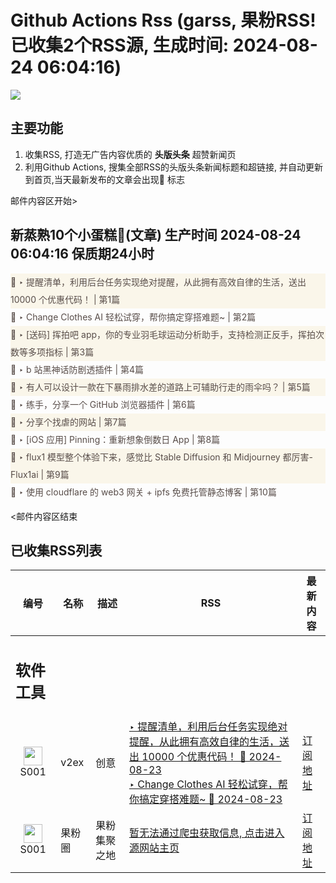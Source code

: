 # Github Actions Rss (garss, 果粉RSS! 已收集2个RSS源, 生成时间: 2024-08-24 06:04:16)

![](https://cdn.jsdelivr.net/gh/xinkeji/garss/_media/ga-rss.png)



## 主要功能
1. 收集RSS, 打造无广告内容优质的 **头版头条** 超赞新闻页
2. 利用Github Actions, 搜集全部RSS的头版头条新闻标题和超链接, 并自动更新到首页,当天最新发布的文章会出现🌈 标志

邮件内容区开始>
<h2>新蒸熟10个小蛋糕🍰(文章) 生产时间 2024-08-24 06:04:16 保质期24小时</h2>

<div style='line-height:3;background-color:#FAF6EA;' ><a href='https://www.v2ex.com/t/1067222#reply26' style="line-height:2;text-decoration:none;display:block;color:#584D49;">🌈 ‣ 提醒清单，利用后台任务实现绝对提醒，从此拥有高效自律的生活，送出 10000 个优惠代码！ | 第1篇</a></div><div style='line-height:3;' ><a href='https://www.v2ex.com/t/1067377#reply0' style="line-height:2;text-decoration:none;display:block;color:#584D49;">🌈 ‣ Change Clothes AI 轻松试穿，帮你搞定穿搭难题~ | 第2篇</a></div><div style='line-height:3;background-color:#FAF6EA;' ><a href='https://www.v2ex.com/t/1067188#reply40' style="line-height:2;text-decoration:none;display:block;color:#584D49;">🌈 ‣ [送码] 挥拍吧 app，你的专业羽毛球运动分析助手，支持检测正反手，挥拍次数等多项指标 | 第3篇</a></div><div style='line-height:3;' ><a href='https://www.v2ex.com/t/1067221#reply4' style="line-height:2;text-decoration:none;display:block;color:#584D49;">🌈 ‣ b 站黑神话防剧透插件 | 第4篇</a></div><div style='line-height:3;background-color:#FAF6EA;' ><a href='https://www.v2ex.com/t/1067165#reply31' style="line-height:2;text-decoration:none;display:block;color:#584D49;">🌈 ‣ 有人可以设计一款在下暴雨排水差的道路上可辅助行走的雨伞吗？ | 第5篇</a></div><div style='line-height:3;' ><a href='https://www.v2ex.com/t/1067253#reply0' style="line-height:2;text-decoration:none;display:block;color:#584D49;">🌈 ‣ 练手，分享一个 GitHub 浏览器插件 | 第6篇</a></div><div style='line-height:3;background-color:#FAF6EA;' ><a href='https://www.v2ex.com/t/1067226#reply0' style="line-height:2;text-decoration:none;display:block;color:#584D49;">🌈 ‣ 分享个找虐的网站 | 第7篇</a></div><div style='line-height:3;' ><a href='https://www.v2ex.com/t/1067199#reply3' style="line-height:2;text-decoration:none;display:block;color:#584D49;">🌈 ‣ [iOS 应用] Pinning：重新想象倒数日 App | 第8篇</a></div><div style='line-height:3;background-color:#FAF6EA;' ><a href='https://www.v2ex.com/t/1067132#reply11' style="line-height:2;text-decoration:none;display:block;color:#584D49;">🌈 ‣ flux1 模型整个体验下来，感觉比 Stable Diffusion 和 Midjourney 都厉害-Flux1ai | 第9篇</a></div><div style='line-height:3;' ><a href='https://www.v2ex.com/t/1067380#reply2' style="line-height:2;text-decoration:none;display:block;color:#584D49;">🌈 ‣ 使用 cloudflare 的 web3 网关 + ipfs 免费托管静态博客 | 第10篇</a></div>

<邮件内容区结束

## 已收集RSS列表

| 编号 | 名称 | 描述 | RSS | 最新内容 |
| --- | --- | --- | --- | --- |
| <h2 id="软件工具">软件工具</h2> |  |   |  |  |
| <div id="S001" style="text-align: center;"><img src="https://cdn.jsdelivr.net/gh/zhaoolee/garss/_media/favicon/S001.png" width="30px" style="width:30px;height: auto;"/><br><span>S001</span></div> | v2ex | 创意 | [‣ 提醒清单，利用后台任务实现绝对提醒，从此拥有高效自律的生活，送出 10000 个优惠代码！ 🌈 2024-08-23](https://www.v2ex.com/t/1067222#reply26)<br/>[‣ Change Clothes AI 轻松试穿，帮你搞定穿搭难题~ 🌈 2024-08-23](https://www.v2ex.com/t/1067377#reply0) | [订阅地址](https://www.v2ex.com/feed/tab/creative.xml) |
| <div id="S001" style="text-align: center;"><img src="https://cdn.jsdelivr.net/gh/zhaoolee/garss/_media/favicon/S001.png" width="30px" style="width:30px;height: auto;"/><br><span>S001</span></div> | 果粉圈 | 果粉集聚之地 | [暂无法通过爬虫获取信息, 点击进入源网站主页](https://g0f.cn) | [订阅地址](https://g0f.cn/rss.xml) |



